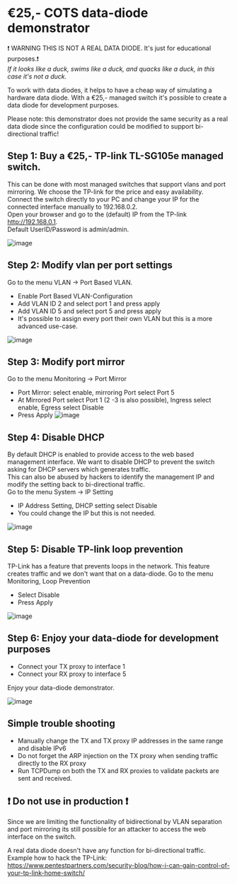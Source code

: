 # €25,- COTS data-diode demonstrator

:exclamation: WARNING THIS IS NOT A REAL DATA DIODE. It's just for educational purposes.:exclamation: <br>
<i>If it looks like a duck, swims like a duck, and quacks like a duck, in this case it's not a duck.</i>

To work with data diodes, it helps to have a cheap way of simulating a hardware data diode. With a €25,- managed switch it's possible to create a 
data diode for development purposes. <br>

Please note: this demonstrator does not provide the same security as a real data diode since the configuration could be modified to support bi-directional traffic!

## Step 1: Buy a €25,- TP-link TL-SG105e managed switch. 
This can be done with most managed switches that support vlans and port mirroring. We choose the TP-link for the price and easy availability. <br>
Connect the switch directly to your PC and change your IP for the connected interface manually to 192.168.0.2. <br>
Open your browser and go to the (default) IP from the TP-link http://192.168.0.1. <br>
Default UserID/Password is admin/admin.<br> 

![image](https://user-images.githubusercontent.com/104058636/191473913-58559b57-3696-435c-aff6-6d4eef8399a0.png)

## Step 2: Modify vlan per port settings
Go to the menu VLAN -> Port Based VLAN. <br>
- Enable Port Based VLAN-Configuration
- Add VLAN ID 2 and select port 1 and press apply
- Add VLAN ID 5 and select port 5 and press apply
- It's possible to assign every port their own VLAN but this is a more advanced use-case.

![image](https://user-images.githubusercontent.com/104058636/191473927-efe1f544-13dd-4451-a903-eacb9821a65c.png)

## Step 3: Modify port mirror
Go to the menu Monitoring -> Port Mirror
- Port Mirror: select enable, mirroring Port select Port 5
- At Mirrored Port select Port 1 (2 -3 is also possible), Ingress select enable, Egress select Disable
- Press Apply
![image](https://user-images.githubusercontent.com/104058636/191473943-0fe849d8-6d76-45df-9663-3d57da09f4b2.png)

## Step 4: Disable DHCP 
By default DHCP is enabled to provide access to the web based management interface. We want to disable DHCP to prevent the switch asking for DHCP servers which generates traffic.<br>
This can also be abused by hackers to identify the management IP and modify the setting back to bi-directional traffic.<br>
Go to the menu System -> IP Setting
- IP Address Setting, DHCP setting select Disable
- You could change the IP but this is not needed.

![image](https://user-images.githubusercontent.com/104058636/191473962-7fe15d02-751c-49ca-aefc-b01e2751a892.png)

## Step 5: Disable TP-link loop prevention
TP-Link has a feature that prevents loops in the network. This feature creates traffic and we don't want that on a data-diode. 
Go to the menu Monitoring, Loop Prevention
- Select Disable
- Press Apply

![image](https://user-images.githubusercontent.com/104058636/191473996-ccb0c431-8a34-4b8e-bea8-b2cc396d95c3.png)

## Step 6: Enjoy your data-diode for development purposes 
- Connect your TX proxy to interface 1 
- Connect your RX proxy to interface 5

Enjoy your data-diode demonstrator. 

![image](https://user-images.githubusercontent.com/104058636/191474016-c051a4ab-8054-4e5b-a6da-2b7bdba0a79d.png)

## Simple trouble shooting
- Manually change the TX and TX proxy IP addresses in the same range and disable IPv6
- Do not forget the ARP injection on the TX proxy when sending traffic directly to the RX proxy
- Run TCPDump on both the TX and RX proxies to validate packets are sent and received.

## :exclamation: Do not use in production :exclamation:
Since we are limiting the functionality of bidirectional by VLAN separation and port mirroring its still possible for an attacker to access the web interface on the switch. <br>

A real data diode doesn't have any function for bi-directional traffic.
Example how to hack the TP-Link: https://www.pentestpartners.com/security-blog/how-i-can-gain-control-of-your-tp-link-home-switch/
